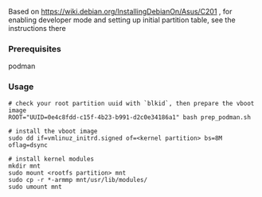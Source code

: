 Based on https://wiki.debian.org/InstallingDebianOn/Asus/C201 , for enabling developer mode and setting up initial partition table, see the instructions there

### Prerequisites

podman

### Usage

```
# check your root partition uuid with `blkid`, then prepare the vboot image
ROOT="UUID=0e4c8fdd-c15f-4b23-b991-d2c0e34186a1" bash prep_podman.sh

# install the vboot image
sudo dd if=vmlinuz_initrd.signed of=<kernel partition> bs=8M oflag=dsync

# install kernel modules
mkdir mnt
sudo mount <rootfs partition> mnt
sudo cp -r *-armmp mnt/usr/lib/modules/
sudo umount mnt
```
